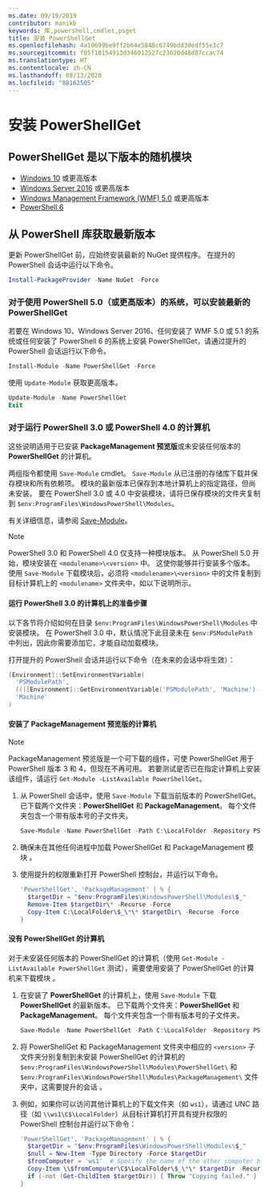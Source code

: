 ```yaml
---
ms.date: 09/19/2019
contributor: manikb
keywords: 库,powershell,cmdlet,psget
title: 安装 PowerShellGet
ms.openlocfilehash: 4a10699be9ff2b64e5848c6749bdd3dedf55e3c7
ms.sourcegitcommit: f05f18154913d346012527c23020d48d87ccac74
ms.translationtype: HT
ms.contentlocale: zh-CN
ms.lasthandoff: 08/13/2020
ms.locfileid: "88162505"
---
```

# <a name="installing-powershellget"></a>安装 PowerShellGet

## <a name="powershellget-is-an-in-box-module-in-the-following-releases"></a>PowerShellGet 是以下版本的随机模块

- [Windows 10](https://www.microsoft.com/windows) 或更高版本
- [Windows Server 2016](/windows-server/windows-server) 或更高版本
- [Windows Management Framework (WMF) 5.0](https://www.microsoft.com/download/details.aspx?id=50395) 或更高版本
- [PowerShell 6](https://github.com/PowerShell/PowerShell/releases)

## <a name="get-the-latest-version-from-powershell-gallery"></a>从 PowerShell 库获取最新版本

更新 PowerShellGet 前，应始终安装最新的 NuGet 提供程序。 在提升的 PowerShell 会话中运行以下命令。

```powershell
Install-PackageProvider -Name NuGet -Force
```

### <a name="for-systems-with-powershell-50-or-newer-you-can-install-the-latest-powershellget"></a>对于使用 PowerShell 5.0（或更高版本）的系统，可以安装最新的 PowerShellGet

若要在 Windows 10、Windows Server 2016、任何安装了 WMF 5.0 或 5.1 的系统或任何安装了 PowerShell 6 的系统上安装 PowerShellGet，请通过提升的 PowerShell 会话运行以下命令。

```powershell
Install-Module -Name PowerShellGet -Force
```

使用 `Update-Module` 获取更高版本。

```powershell
Update-Module -Name PowerShellGet
Exit
```

### <a name="for-computers-running-powershell-30-or-powershell-40"></a>对于运行 PowerShell 3.0 或 PowerShell 4.0 的计算机

这些说明适用于已安装 **PackageManagement 预览版**或未安装任何版本的 **PowerShellGet** 的计算机。

两组指令都使用 `Save-Module` cmdlet。 `Save-Module` 从已注册的存储库下载并保存模块和所有依赖项。 模块的最新版本已保存到本地计算机上的指定路径，但尚未安装。 要在 PowerShell 3.0 或 4.0 中安装模块，请将已保存模块的文件夹复制到 `$env:ProgramFiles\WindowsPowerShell\Modules`。

有关详细信息，请参阅 [Save-Module](/powershell/module/PowershellGet/Save-Module)。

> [!NOTE]
> PowerShell 3.0 和 PowerShell 4.0 仅支持一种模块版本。 从 PowerShell 5.0 开始，模块安装在 `<modulename>\<version>` 中。 这使你能够并行安装多个版本。 使用 `Save-Module` 下载模块后，必须将 `<modulename>\<version>` 中的文件复制到目标计算机上的 `<modulename>` 文件夹中，如以下说明所示。

#### <a name="preparatory-step-on-computers-running-powershell-30"></a>运行 PowerShell 3.0 的计算机上的准备步骤

以下各节将介绍如何在目录 `$env:ProgramFiles\WindowsPowerShell\Modules` 中安装模块。
在 PowerShell 3.0 中，默认情况下此目录未在 `$env:PSModulePath` 中列出，因此你需要添加它，才能自动加载模块。 

打开提升的 PowerShell 会话并运行以下命令（在未来的会话中将生效）：

```powershell
[Environment]::SetEnvironmentVariable(
  'PSModulePath',
  ((([Environment]::GetEnvironmentVariable('PSModulePath', 'Machine') -split ';') + "$env:ProgramFiles\WindowsPowerShell\Modules") -join ';'),
  'Machine'
)
```

#### <a name="computers-with-the-packagemanagement-preview-installed"></a>安装了 PackageManagement 预览版的计算机

> [!NOTE] 
> PackageManagement 预览版是一个可下载的组件，可使 PowerShellGet 用于 PowerShell 版本 3 和 4，但现在不再可用。
> 若要测试是否已在指定计算机上安装该组件，请运行 `Get-Module -ListAvailable PowerShellGet`。

1. 从 PowerShell 会话中，使用 `Save-Module` 下载当前版本的 PowerShellGet。 已下载两个文件夹：**PowerShellGet** 和 **PackageManagement**。 每个文件夹包含一个带有版本号的子文件夹。

   ```powershell
   Save-Module -Name PowerShellGet -Path C:\LocalFolder -Repository PSGallery
   ```

1. 确保未在其他任何进程中加载 PowerShellGet 和 PackageManagement 模块 。

1. 使用提升的权限重新打开 PowerShell 控制台，并运行以下命令。

   ```powershell
   'PowerShellGet', 'PackageManagement' | % { 
     $targetDir = "$env:ProgramFiles\WindowsPowerShell\Modules\$_"
     Remove-Item $targetDir\* -Recurse -Force
     Copy-Item C:\LocalFolder\$_\*\* $targetDir\ -Recurse -Force
   }
   ```

#### <a name="computers-without-powershellget"></a>没有 PowerShellGet 的计算机

对于未安装任何版本的 PowerShellGet 的计算机（使用 `Get-Module -ListAvailable PowerShellGet` 测试），需要使用安装了 PowerShellGet 的计算机来下载模块 。

1. 在安装了 **PowerShellGet** 的计算机上，使用 `Save-Module` 下载 **PowerShellGet** 的最新版本。 已下载两个文件夹：**PowerShellGet** 和 **PackageManagement**。 每个文件夹包含一个带有版本号的子文件夹。

   ```powershell
   Save-Module -Name PowerShellGet -Path C:\LocalFolder -Repository PSGallery
   ```

1. 将 PowerShellGet 和 PackageManagement 文件夹中相应的 `<version>` 子文件夹分别复制到未安装 PowerShellGet 的计算机的 `$env:ProgramFiles\WindowsPowerShell\Modules\PowerShellGet\` 和 `$env:ProgramFiles\WindowsPowerShell\Modules\PackageManagement\` 文件夹中，这需要提升的会话  。
   
1. 例如，如果你可以访问其他计算机上的下载文件夹（如 `ws1`），请通过 UNC 路径（如 `\\ws1\C$\LocalFolder`）从目标计算机打开具有提升权限的 PowerShell 控制台并运行以下命令：

   ```powershell
   'PowerShellGet', 'PackageManagement' | % {
     $targetDir = "$env:ProgramFiles\WindowsPowerShell\Modules\$_"
     $null = New-Item -Type Directory -Force $targetDir
     $fromComputer = 'ws1'  # Specify the name of the other computer here.
     Copy-Item \\$fromComputer\C$\LocalFolder\$_\*\* $targetDir -Recurse -Force
     if (-not (Get-ChildItem $targetDir)) { Throw "Copying failed." }
   }
   ```
